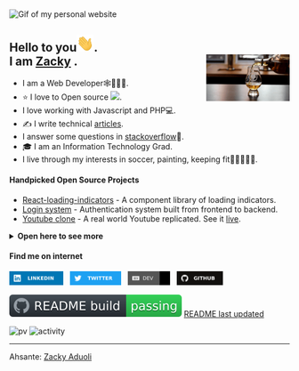  <!--
**hane-smitter/hane-smitter** is a ✨ _special_ ✨ repository because its `README.md` (this file) appears on your GitHub profile.
-->

<!-- ![Website](https://i.imgur.com/O6LdF7h.gif) -->
<img height="192" width="400" src="https://raw.githubusercontent.com/hane-smitter/hane-smitter/assets/assets/site.gif" alt="Gif of my personal website" align="center" />

<h2 align="left">Hello to you<img src="https://raw.githubusercontent.com/hane-smitter/hane-smitter/assets/assets/hi.gif" height="30" />.<br />I am <a href="https://zacky.web.app" target="_blank" rel="noopener noreferrer">Zacky</a> .
 
<!-- <a href="https://github.com/hane-smitter"><img align='right' src='https://i.imgur.com/gPfOmx5.gif' width='150'></a> -->
<img align='right' src='https://raw.githubusercontent.com/hane-smitter/hane-smitter/assets/assets/github-beer.gif' width='150'>
</h2>

- I am a Web Developer🕸️👨🏽‍🔧.
- ⭐ I love to Open source <img src="https://media.giphy.com/media/WUlplcMpOCEmTGBtBW/giphy.gif" width="30" />.
- I love working with Javascript and PHP💻.
- ✍️ I write technical [articles](https://dev.to/smitterhane).
- I answer some questions in [stackoverflow](https://stackoverflow.com/users/11966906/hane-smitter)📜.
- 🎓 I am an Information Technology Grad.
- I live through my interests in soccer, painting, keeping fit🤸‍♂️🏋🏽‍♂️.

#### Handpicked Open Source Projects

- [React-loading-indicators](https://github.com/hane-smitter/react-loading-indicator) - A component library of loading indicators.
- [Login system](https://github.com/hane-smitter/MERN_login_system) - Authentication system built from frontend to backend.
- [Youtube clone](https://github.com/hane-smitter/youtube_clone) - A real world Youtube replicated. See it [live](https://yt-mimic.web.app).

<details>
  <summary><strong>Open here to see more</strong></summary>

<h4>Handpicked Articles</h4>

<ul>
<li><a href="https://dev.to/smitterhane/turn-around-your-git-mistakes-in-17-ways-2mn1">Different techniques to fix your git mistakes.</a></li>
<li><a href="https://dev.to/smitterhane/swap-out-useeffect-with-suspense-for-data-fetching-in-react-2leb">Using <strong>React suspense</strong> to perform data fetching.</a></li>
<li><a href="https://dev.to/smitterhane/avoid-relative-path-import-hell-in-react-36in">How to avoid deep relative import paths in a create-react-app application.</a></li>
<li><a href="https://dev.to/smitterhane/difference-between-joins-and-foreign-key-in-dbms-2o44">Understand the difference between <em>foreign key</em> and <em>joins</em> in a relational database.</a></li>
</ul>

<h4>Toolkit (Languages and Tools)</h4>

<p>
  <code><img height="25" src="https://raw.githubusercontent.com/hane-smitter/hane-smitter/assets/assets/javascript.png" alt="JavaScript logo" title="JavaScript" /></code>
  <code><img height="25" src="https://raw.githubusercontent.com/hane-smitter/hane-smitter/assets/assets/php.png" alt="PHP logo" title="PHP" /></code>
  <code><img height="25" src="https://raw.githubusercontent.com/hane-smitter/hane-smitter/assets/assets/html-5.png" alt="HTML5 logo" title="HTML5" /></code>
  <code><img height="25" src="https://raw.githubusercontent.com/hane-smitter/hane-smitter/assets/assets/css-3.png" alt="CSS logo" title="CSS 3" /></code>
  <code><img height="25" src="https://raw.githubusercontent.com/hane-smitter/hane-smitter/assets/assets/sass-lang.png" alt="Sass logo" title="Sass Lang" /></code>
  <code><img height="25" src="https://raw.githubusercontent.com/hane-smitter/hane-smitter/assets/assets/nodejs-1.png" alt="Node.js logo" title="Node.js" /></code>
  <code><img height="25" src="https://raw.githubusercontent.com/hane-smitter/hane-smitter/assets/assets/laravel.png" alt="Laravel logo" title="Laravel" /></code>
  <code><img height="26" src="https://raw.githubusercontent.com/hane-smitter/hane-smitter/assets/assets/sql.png" alt="SQL logo" title="SQL" /></code>
  <code><img height="25" src="https://raw.githubusercontent.com/hane-smitter/hane-smitter/assets/assets/mongodb-2.png" alt="Mongo DB" title="Mongo DB" /></code>
  <code><img height="25" src="https://raw.githubusercontent.com/hane-smitter/hane-smitter/assets/assets/devops.png" alt="Devops logo" title="CI/CD" /></code>
  <code><img height="25" src="https://raw.githubusercontent.com/hane-smitter/hane-smitter/assets/assets/git-logo.png" alt="Git logo" title="Git version control" /></code>
  <code><img height="22" src="https://raw.githubusercontent.com/hane-smitter/hane-smitter/assets/assets/terminal-1.png" alt="Unix terminal image" title="Command line" /></code>
  <code><img height="25" src="https://raw.githubusercontent.com/hane-smitter/hane-smitter/assets/assets/visual-studio-code.png" alt="Visual Code Studio" title="VS Code" /></code>
  <code><img height="25" src="https://raw.githubusercontent.com/hane-smitter/hane-smitter/assets/assets/trello-logo.png" alt="Trello" title="Trello board" /></code>
</p>

<br />

<a href="https://github.com/hane-smitter?tab=repositories" >
<img src="https://github-readme-stats.vercel.app/api?username=hane-smitter&count_private=true&show_icons=true&theme=blue-green&hide_rank=false&hide=stars&include_all_commits=true" alt="Zacky's github stats" /></a>&nbsp;&nbsp;<a href="https://github.com/hane-smitter" ><img src="https://github-readme-stats.vercel.app/api/top-langs/?username=hane-smitter&layout=compact&langs_count=8&theme=blue-green" alt="top languages" /></a>

</details>

#### Find me on internet

<!--
<p align='left'>
   <a href="https://www.linkedin.com/in/zacky-aduoli" target="_blank"><img height="25" src="https://raw.githubusercontent.com/hane-smitter/hane-smitter/assets/assets/linkedin-icon-2.svg"></a>&nbsp;&nbsp;
 <a href="https://twitter.com/SmitterHane" target="_blank"><img height="25" src="https://raw.githubusercontent.com/hane-smitter/hane-smitter/assets/assets/twitter-3.svg"></a>&nbsp;&nbsp;
 <a href="https://instagram.com/zacky_aduoli" target="_blank"><img height="25" src="https://raw.githubusercontent.com/hane-smitter/hane-smitter/assets/assets/instagram-2-1.svg"></a>&nbsp;&nbsp;
 <a href="https://www.kaggle.com/zacky-aduoli" target="_blank"><img height="25" src="https://raw.githubusercontent.com/hane-smitter/hane-smitter/assets/assets/Kaggle%20Icon.svg"></a>&nbsp;&nbsp;
 <a href="https://public.tableau.com/profile/zacky.aduoli#!/" target="_blank"><img height="25" src="https://raw.githubusercontent.com/hane-smitter/hane-smitter/assets/assets/tableau-software.svg"></a>&nbsp;&nbsp;
 <a href="https://github.com/hane-smitter" target="_blank"><img height="25" src="https://raw.githubusercontent.com/hane-smitter/hane-smitter/assets/assets/github-1.svg"></a>&nbsp;&nbsp;

 </p>
 -->

<!-- ![Alt text](https://raw.githubusercontent.com/hane-smitter/hane-smitter/assets/assets/linkedin%2520rect.svg) -->
 <p align='left'>
   <a href="https://www.linkedin.com/in/zacky-aduoli" target="_blank"><img height="25" src="https://raw.githubusercontent.com/hane-smitter/hane-smitter/assets/assets/linkedin%20rect.svg"></a>&nbsp;&nbsp;
 <a href="https://twitter.com/SmitterHane" target="_blank"><img height="25" src="https://raw.githubusercontent.com/hane-smitter/hane-smitter/assets/assets/twitter%20rect.svg"></a>&nbsp;&nbsp;
 <a href="https://dev.to/smitterhane" target="_blank"><img height="25" src="https://raw.githubusercontent.com/hane-smitter/hane-smitter/assets/assets/Dev--black.svg"></a>&nbsp;&nbsp;
 <a href="https://github.com/hane-smitter" target="_blank"><img height="25" src="https://raw.githubusercontent.com/hane-smitter/hane-smitter/assets/assets/github%20rect.svg"></a>&nbsp;&nbsp;
 
 </p>

![build](https://raw.githubusercontent.com/hane-smitter/hane-smitter/assets/assets/badge.svg)
[README last updated](https://img.shields.io/github/last-commit/badges/shields/hane-smitter?label=last%20updated&color=cyan)

<!-- ![GitHub last commit](https://img.shields.io/static/v1?label=last%20updated&color=cyan) -->

![pv](https://pageview.vercel.app/?github_user=hane-smitter)
![activity](https://img.shields.io/github/commit-activity/m/hane-smitter/react-loading-indicator?style=plastic)

---

Ahsante: [Zacky Aduoli](https://github.com/hane-smitter)
